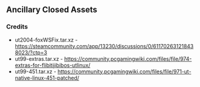 ## Ancillary Closed Assets

### Credits

* ut2004-foxWSFix.tar.xz - https://steamcommunity.com/app/13230/discussions/0/611702631218438023/?ctp=3
* ut99-extras.tar.xz - https://community.pcgamingwiki.com/files/file/974-extras-for-flibitijibibos-utlinux/
* ut99-451.tar.xz - https://community.pcgamingwiki.com/files/file/971-ut-native-linux-451-patched/
